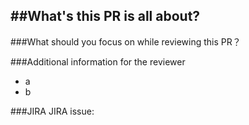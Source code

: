 ##What's this PR is all about?
-----------


###What should you focus on while reviewing this PR？


###Additional information for the reviewer
- a
- b

###JIRA
JIRA issue: 

